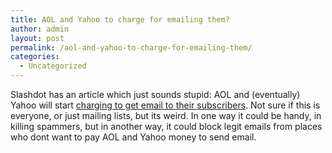```yaml
---
title: AOL and Yahoo to charge for emailing them?
author: admin
layout: post
permalink: /aol-and-yahoo-to-charge-for-emailing-them/
categories:
  - Uncategorized
---
```

Slashdot has an article which just sounds stupid: AOL and (eventually) Yahoo will start [charging to get email to their subscribers][1]. Not sure if this is everyone, or just mailing lists, but its weird. In one way it could be handy, in killing spammers, but in another way, it could block legit emails from places who dont want to pay AOL and Yahoo money to send email.

 [1]: http://it.slashdot.org/article.pl?sid=06/02/03/033202&from=rss